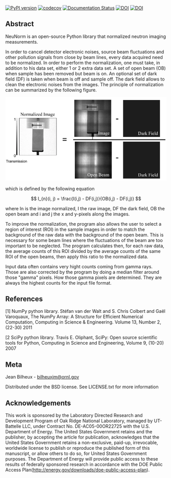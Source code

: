[![PyPI version](https://badge.fury.io/py/NeuNorm.svg)](https://badge.fury.io/py/NeuNorm)
[![codecov](https://codecov.io/gh/scikit-beam/NeuNorm/branch/master/graph/badge.svg)](https://codecov.io/gh/scikit-beam/NeuNorm)
[![Documentation Status](https://readthedocs.org/projects/neunorm/badge/?version=latest)](http://neunorm.readthedocs.io/en/latest/?badge=latest)
[![DOI](https://zenodo.org/badge/97755175.svg)](https://zenodo.org/badge/latestdoi/97755175)
[![DOI](http://joss.theoj.org/papers/10.21105/joss.00815/status.svg)](https://doi.org/10.21105/joss.00815)

Abstract
--------

NeuNorm is an open-source Python library that normalized neutron imaging measurements.

In order to cancel detector electronic noises, source beam fluctuations and other pollution signals from close by beam lines, every data acquired need to be normalized. In order to perform the normalization, one must take, in addition to his data set, either 1 or 2 extra data set. A set of open beam (OB) when sample has been removed but beam is on. An optional set of dark field (DF) is taken when beam is off and sample off. The dark field allows to clean the electronic noises from the images. The principle of normalization can be summarized by the following figure.

![](documentation/source/_static/normalization_principle.png)

which is defined by the following equation

$$
I_{n}(i, j) = \frac{I(i,j) - DF(i,j)}{OB(i,j) - DF(i,j)}
$$

where In is the image normalized, I the raw image, DF the dark field, OB the open beam and i and j the x and y-pixels along the images.

To improve the normalization, the program also allows the user to select a region of interest (ROI) in the sample images in order to match the background of the raw data with the background of the open beam. This is necessary for some beam lines where the fluctuations of the beam are too important to be neglected. The program calculates then, for each raw data, the average counts of this ROI divided by the average counts of the same ROI of the open beams, then apply this ratio to the normalized data.

Input data often contains very hight counts coming from gamma rays. Those are also corrected by the program by doing a median filter around those "gamma" pixels. How those gamma pixels are determined. They are always the highest counts for the input file format.


References
----------

[1] NumPy python library. Stéfan van der Walt and S. Chris Colbert and Gaël Varoquaux, The NumPy Array: A Structure
for Efficient Numerical Computation, Computing in Science \& Engineering. Volume 13, Number 2, (22-30) 2011

[2 SciPy python library. Travis E. Oliphant, SciPy: Open source scientific tools for Python,
Computing in Science and Engineering, Volume 9, (10-20) 2007


Meta
----

Jean Bilheux - bilheuxjm@ornl.gov

Distributed under the BSD license. See LICENSE.txt for more information


Acknowledgements
----------------

This work is sponsored by the Laboratory Directed Research and
Development Program of Oak Ridge National Laboratory, managed by
UT-Battelle LLC, under Contract No. DE-AC05-00OR22725 with the U.S.
Department of Energy. The United States Government retains and the
publisher, by accepting the article for publication, acknowledges
that the United States Government retains a non-exclusive, paid-up,
irrevocable, worldwide license to publish or reproduce the published
form of this manuscript, or allow others to do so, for United States
Government purposes. The Department of Energy will provide public
access to these results of federally sponsored research in accordance
with the DOE Public Access Plan(http://energy.gov/downloads/doe-public-access-plan).
